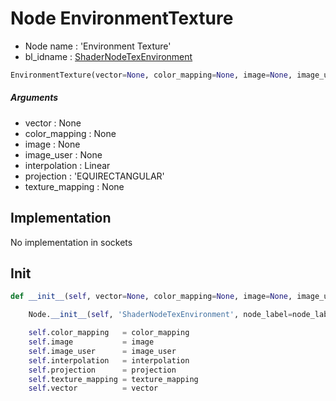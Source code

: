 # Node EnvironmentTexture

- Node name : 'Environment Texture'
- bl_idname : [ShaderNodeTexEnvironment](https://docs.blender.org/api/current/bpy.types.ShaderNodeTexEnvironment.html)


``` python
EnvironmentTexture(vector=None, color_mapping=None, image=None, image_user=None, interpolation='Linear', projection='EQUIRECTANGULAR', texture_mapping=None, node_label=None, node_color=None)
```
##### Arguments

- vector : None
- color_mapping : None
- image : None
- image_user : None
- interpolation : Linear
- projection : 'EQUIRECTANGULAR'
- texture_mapping : None

## Implementation

No implementation in sockets

## Init

``` python
def __init__(self, vector=None, color_mapping=None, image=None, image_user=None, interpolation='Linear', projection='EQUIRECTANGULAR', texture_mapping=None, node_label=None, node_color=None):

    Node.__init__(self, 'ShaderNodeTexEnvironment', node_label=node_label, node_color=node_color)

    self.color_mapping   = color_mapping
    self.image           = image
    self.image_user      = image_user
    self.interpolation   = interpolation
    self.projection      = projection
    self.texture_mapping = texture_mapping
    self.vector          = vector
```
